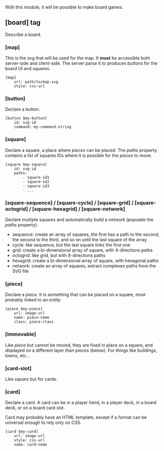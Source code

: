 

With this module, it will be possible to make board games.



## [board] tag

Describe a board.



### [map]


This is the svg that will be used for the map.
It **must** be accessible both server-side and client-side.
The server parse it to produces *buttons* for the board UI and *squares*.

```
[map]
	url: path/to/map.svg
	style: css-url
```



### [button]

Declare a button.

```
[button $my-button]
	id: svg-id
	command: my-command-string
```



### [square]

Declare a square, a place where *pieces* can be placed.
The *paths* property contains a list of squares IDs where it is possible for the *pieces* to move.

```
[square $my-square]
	id: svg-id
	paths:
		- square-id1
		- square-id2
		- square-id3
		- ...
```



### [square-sequence] / [square-cycle] / [square-grid] / [square-octogrid] / [square-hexagrid] / [square-network]

Declare multiple squares and automatically build a network (populate the *paths* property).

* sequence: create an array of squares, the first has a path to the second, the second to the third,
  and so on until the last square of the array
* cycle: like sequence, but the last square links the first one
* grid: create a bi-dimensional array of square, with 4-directions paths
* octogrid: like grid, but with 8-directions paths
* hexagrid: create a bi-dimensional array of square, with hexagonal paths
* network: create an array of squares, extract complexes paths from the SVG file



### [piece]

Declare a piece.
It is something that can be placed on a square, most probably linked to an *entity*.

```
[piece $my-piece]
	url: image-url
	name: piece-name
	class: piece-class
```



### [immovable]

Like *piece* but cannot be moved, they are fixed in place on a square, and displayed on a different layer than pieces (below).
For things like buildings, towns, etc...



### [card-slot]

Like *square* but for cards.



### [card]

Declare a card.
A card can be in a player hand, in a player deck, in a board deck, or on a board card slot.

Card may probably have an HTML template, except if a format can be universal enough to rely only on CSS.

```
[card $my-card]
	url: image-url
	style: css-url
	name: card-name
```


